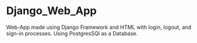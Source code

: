 # Django_Web_App
Web-App made using Django Framework and HTML with login, logout, and sign-in processes. Using PostgresSQl as a Database.
